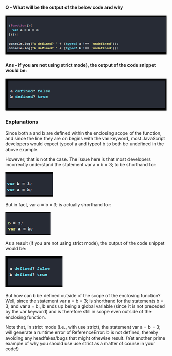 #### Q - What will be the output of the below code and why

![](assets/2020-10-08-16-50-10.png)

#### Ans - if you are not using strict mode), the output of the code snippet would be:

![](assets/2020-10-08-16-51-07.png)

### Explanations

Since both a and b are defined within the enclosing scope of the function, and since the line they are on begins with the var keyword, most JavaScript developers would expect typeof a and typeof b to both be undefined in the above example.

However, that is not the case. The issue here is that most developers incorrectly understand the statement var a = b = 3; to be shorthand for:

![](assets/2020-10-08-16-59-10.png)

But in fact, var a = b = 3; is actually shorthand for:

![](assets/2020-10-08-16-59-22.png)

As a result (if you are not using strict mode), the output of the code snippet would be:

![](assets/2020-10-08-16-59-37.png)

But how can b be defined outside of the scope of the enclosing function? Well, since the statement var a = b = 3; is shorthand for the statements b = 3; and var a = b;, b ends up being a global variable (since it is not preceded by the var keyword) and is therefore still in scope even outside of the enclosing function.

Note that, in strict mode (i.e., with use strict), the statement var a = b = 3; will generate a runtime error of ReferenceError: b is not defined, thereby avoiding any headfakes/bugs that might othewise result. (Yet another prime example of why you should use use strict as a matter of course in your code!)

